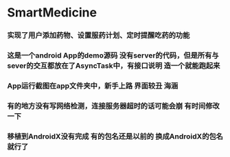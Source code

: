 # SmartMedicine

### 实现了用户添加药物、设置服药计划、定时提醒吃药的功能
### 这是一个android App的demo源码 没有server的代码，但是所有与sever的交互都放在了AsyncTask中，有接口说明 造一个就能跑起来
### App运行截图在app文件夹中，新手上路 界面较丑 海涵
### 有的地方没有写网络检测，连接服务器超时的话可能会崩 有时间修改一下
### 移植到AndroidX没有完成 有的包名还是以前的 换成AndroidX的包名就行了
